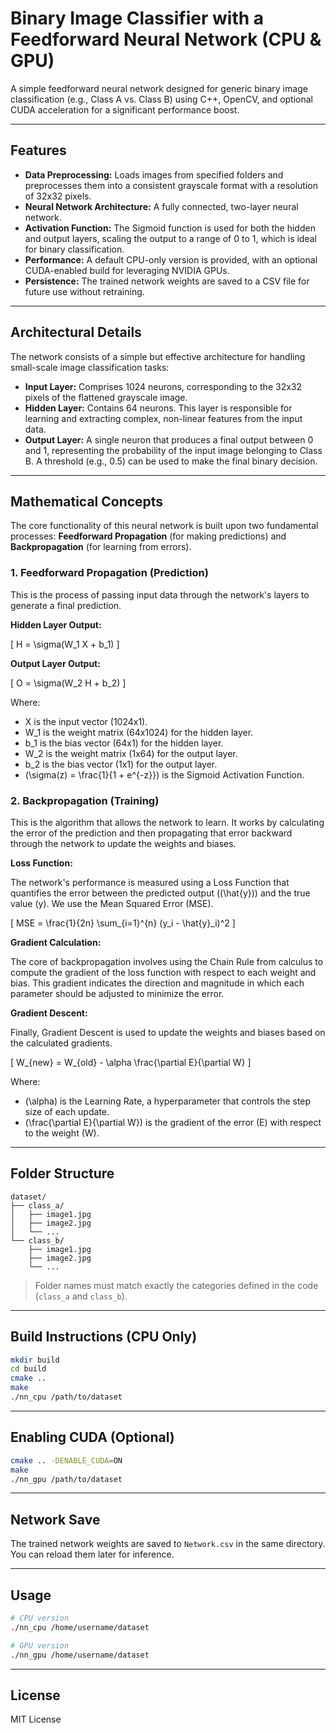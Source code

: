 # Binary Image Classifier with a Feedforward Neural Network (CPU & GPU)

A simple feedforward neural network designed for generic binary image classification (e.g., Class A vs. Class B) using C++, OpenCV, and optional CUDA acceleration for a significant performance boost.

---

## Features

- **Data Preprocessing:** Loads images from specified folders and preprocesses them into a consistent grayscale format with a resolution of 32x32 pixels.
- **Neural Network Architecture:** A fully connected, two-layer neural network.
- **Activation Function:** The Sigmoid function is used for both the hidden and output layers, scaling the output to a range of 0 to 1, which is ideal for binary classification.
- **Performance:** A default CPU-only version is provided, with an optional CUDA-enabled build for leveraging NVIDIA GPUs.
- **Persistence:** The trained network weights are saved to a CSV file for future use without retraining.

---

## Architectural Details

The network consists of a simple but effective architecture for handling small-scale image classification tasks:

- **Input Layer:** Comprises 1024 neurons, corresponding to the 32x32 pixels of the flattened grayscale image.
- **Hidden Layer:** Contains 64 neurons. This layer is responsible for learning and extracting complex, non-linear features from the input data.
- **Output Layer:** A single neuron that produces a final output between 0 and 1, representing the probability of the input image belonging to Class B. A threshold (e.g., 0.5) can be used to make the final binary decision.

---

## Mathematical Concepts

The core functionality of this neural network is built upon two fundamental processes: **Feedforward Propagation** (for making predictions) and **Backpropagation** (for learning from errors).

### 1. Feedforward Propagation (Prediction)

This is the process of passing input data through the network's layers to generate a final prediction.

**Hidden Layer Output:**

\[ H = \sigma(W_1 X + b_1) \]

**Output Layer Output:**

\[ O = \sigma(W_2 H + b_2) \]

Where:

- X is the input vector (1024x1).
- W_1 is the weight matrix (64x1024) for the hidden layer.
- b_1 is the bias vector (64x1) for the hidden layer.
- W_2 is the weight matrix (1x64) for the output layer.
- b_2 is the bias vector (1x1) for the output layer.
- \(\sigma(z) = \frac{1}{1 + e^{-z}}\) is the Sigmoid Activation Function.

### 2. Backpropagation (Training)

This is the algorithm that allows the network to learn. It works by calculating the error of the prediction and then propagating that error backward through the network to update the weights and biases.

**Loss Function:**

The network's performance is measured using a Loss Function that quantifies the error between the predicted output (\(\hat{y}\)) and the true value (y). We use the Mean Squared Error (MSE).

\[ MSE = \frac{1}{2n} \sum_{i=1}^{n} (y_i - \hat{y}_i)^2 \]

**Gradient Calculation:**

The core of backpropagation involves using the Chain Rule from calculus to compute the gradient of the loss function with respect to each weight and bias. This gradient indicates the direction and magnitude in which each parameter should be adjusted to minimize the error.

**Gradient Descent:**

Finally, Gradient Descent is used to update the weights and biases based on the calculated gradients.

\[ W_{new} = W_{old} - \alpha \frac{\partial E}{\partial W} \]

Where:

- \(\alpha\) is the Learning Rate, a hyperparameter that controls the step size of each update.
- \(\frac{\partial E}{\partial W}\) is the gradient of the error (E) with respect to the weight (W).

---

## Folder Structure

```
dataset/
├── class_a/
│   ├── image1.jpg
│   ├── image2.jpg
│   └── ...
└── class_b/
    ├── image1.jpg
    ├── image2.jpg
    └── ...
```

> Folder names must match exactly the categories defined in the code (`class_a` and `class_b`).

---

## Build Instructions (CPU Only)

```bash
mkdir build
cd build
cmake ..
make
./nn_cpu /path/to/dataset
```

---

## Enabling CUDA (Optional)

```bash
cmake .. -DENABLE_CUDA=ON
make
./nn_gpu /path/to/dataset
```

---

## Network Save

The trained network weights are saved to `Network.csv` in the same directory. You can reload them later for inference.

---

## Usage

```bash
# CPU version
./nn_cpu /home/username/dataset

# GPU version
./nn_gpu /home/username/dataset
```

---

## License

MIT License

